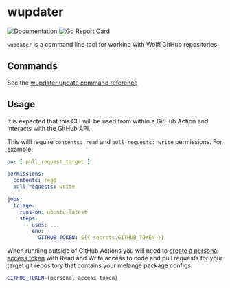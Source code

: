 # wupdater

[![Documentation](https://godoc.org/github.com/wolfi-dev/wupdater?status.svg)](https://pkg.go.dev/mod/github.com/wolfi-dev/wupdater)
[![Go Report Card](https://goreportcard.com/badge/github.com/wolfi-dev/wupdater)](https://goreportcard.com/report/github.com/wolfi-dev/wupdater)

`wupdater` is a command line tool for working with Wolfi GitHub repositories


## Commands

See the [wupdater update command reference](https://github.com/wolfi-dev/wupdater/blob/main/docs/cmd/wupdater_update.md)

## Usage

It is expected that this CLI will be used from within a GitHub Action and interacts with the GitHub API.

This willl require `contents: read` and `pull-requests: write` permissions.  For example:

```yaml
on: [ pull_request_target ]

permissions:
  contents: read
  pull-requests: write

jobs:
  triage:
    runs-on: ubuntu-latest
    steps:
      - uses: ...
        env:
          GITHUB_TOKEN: ${{ secrets.GITHUB_TOKEN }}
```

When running outside of GitHub Actions you will need to [create a personal access token](https://github.com/settings/tokens?type=beta) with Read and Write access to code and pull requests for your target git repository that contains your melange package configs.

```bash
GITHUB_TOKEN={personal access token}
```

